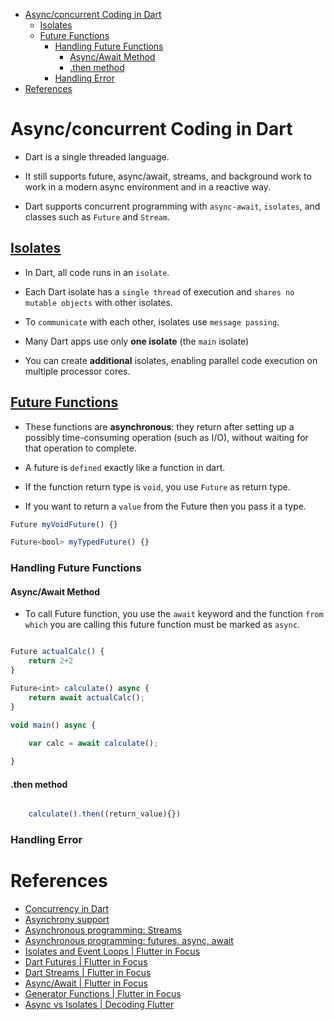 - [Async/concurrent Coding in Dart](#asyncconcurrent-coding-in-dart)
  - [Isolates](#isolates)
  - [Future Functions](#future-functions)
    - [Handling Future Functions](#handling-future-functions)
      - [Async/Await Method](#asyncawait-method)
      - [.then method](#then-method)
    - [Handling Error](#handling-error)
- [References](#references)

# Async/concurrent Coding in Dart

- Dart is a single threaded language.
  
- It still supports future, async/await, streams, and background work to work in a modern async environment and in a reactive way.

- Dart supports concurrent programming with `async-await`, `isolates`, and classes such as `Future` and `Stream`.


## [Isolates](https://dart.dev/guides/language/concurrency)

- In Dart, all code runs in an `isolate`.

- Each Dart isolate has a `single thread` of execution and `shares no mutable objects` with other isolates.

- To `communicate` with each other, isolates use `message passing`.

- Many Dart apps use only **one isolate** (the `main` isolate)

- You can create **additional** isolates, enabling parallel code execution on multiple processor cores.


## [Future Functions](https://api.dart.dev/stable/2.17.5/dart-async/Future-class.html)

- These functions are **asynchronous**: they return after setting up a possibly time-consuming operation (such as I/O), without waiting for that operation to complete.

- A future is `defined` exactly like a function in dart.
  
- If the function return type is `void`, you use `Future` as return type. 
  
- If you want to return a `value` from the Future then you pass it a type.


```js
Future myVoidFuture() {}

Future<bool> myTypedFuture() {}
```

### Handling Future Functions

#### Async/Await Method

- To call Future function, you use the `await` keyword and the function `from which` you are calling this future function must be marked as `async`.

```js

Future actualCalc() {
    return 2+2
}

Future<int> calculate() async {
    return await actualCalc();
}

void main() async {

    var calc = await calculate();
    
}

```

#### .then method

```js

    calculate().then((return_value){})

```

### Handling Error


# References

- [Concurrency in Dart](https://dart.dev/guides/language/concurrency)
- [Asynchrony support](https://dart.dev/guides/language/language-tour#asynchrony-support)
- [Asynchronous programming: Streams](https://dart.dev/tutorials/language/streams)
- [Asynchronous programming: futures, async, await](https://dart.dev/codelabs/async-await)
- [Isolates and Event Loops | Flutter in Focus](https://www.youtube.com/watch?v=vl_AaCgudcY)
- [Dart Futures | Flutter in Focus](https://www.youtube.com/watch?v=OTS-ap9_aXc)
- [Dart Streams | Flutter in Focus](https://www.youtube.com/watch?v=nQBpOIHE4eE)
- [Async/Await | Flutter in Focus](https://www.youtube.com/watch?v=SmTCmDMi4BY)
- [Generator Functions | Flutter in Focus](https://www.youtube.com/watch?v=TF-TBsgIErY)
- [Async vs Isolates | Decoding Flutter](https://www.youtube.com/watch?v=5AxWC49ZMzs)




